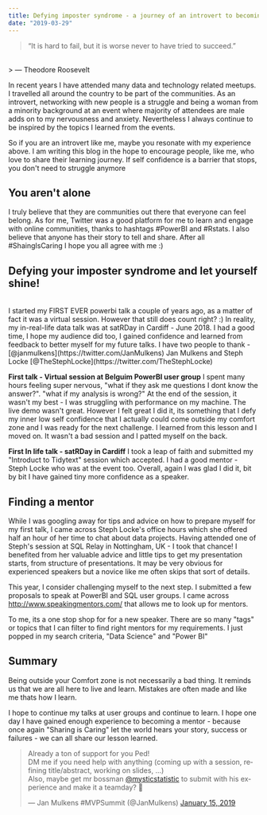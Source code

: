 ```yaml
---
title: Defying imposter syndrome - a journey of an introvert to becoming a first time public speaker
date: "2019-03-29"
---
```


> “It is hard to fail, but it is worse never to have tried to succeed.” 
<br>
> ― Theodore Roosevelt

In recent years I have attended many data and technology related meetups. I travelled all around the country to be part of the communities. As an introvert, networking with new people is a struggle and being a woman from a minority background at an event where majority of attendees are male adds on to my nervousness and anxiety. Nevertheless I always continue to be inspired by the topics I learned from the events. 

So if you are an introvert like me, maybe you resonate with my experience above. I am writing this blog in the hope to encourage people, like me, who love to share their learning journey. If self confidence is a barrier that stops, you don't need to struggle anymore

## You aren't alone
I truly believe that they are communities out there that everyone can feel belong. As for me, Twitter was a good platform for me to learn and engage with online communities, thanks to hashtags #PowerBI and #Rstats. I also believe that anyone has their story to tell and share. After all #ShaingIsCaring I hope you all agree with me :)

## Defying your imposter syndrome and let yourself shine!

<br>
I started my FIRST EVER powerbi talk a couple of years ago, as a matter of fact it was a virtual session. However that still does count right? :) In reality, my in-real-life data talk was at satRDay in Cardiff - June 2018. I had a good time, I hope my audience did too, I gained confidence and learned from feedback to better myself for my future talks. I have two people to thank - [@janmulkens](https://twitter.com/JanMulkens) Jan Mulkens and Steph Locke [@TheStephLocke](https://twitter.com/TheStephLocke)


<b>First talk - Virtual session at Belguim PowerBI user group</b>
I spent many hours feeling super nervous, "what if they ask me questions I dont know the answer?". "what if my analysis is wrong?" At the end of the session, it wasn't my best - I was struggling with performance on my machine. The live demo wasn't great. However I felt great I did it, its something that I defy my inner low self confidence that I actually could come outside my comfort zone and I was ready for the next challenge.  I learned from this lesson and I moved on. It wasn't a bad session and I patted myself on the back.

<b>First In life talk - satRDay in Cardiff</b>
I took a leap of faith and submitted my "Introduct to Tidytext" session which accepted. I had a good mentor - Steph Locke who was at the event too. Overall, again I was glad I did it, bit by bit I have gained tiny more confidence as a speaker.


## Finding a mentor

While I was googling away for tips and advice on how to prepare myself for my first talk, I came across Steph Locke's office hours which she offered half an hour of her time to chat about data projects. Having attended one of Steph's session at SQL Relay in Nottingham, UK - I took that chance! I benefited from her valuable advice and little tips to get my presentation starts, from structure of presentations. It may be very obvious for experienced speakers but a novice like me often skips that sort of details.

This year, I consider challenging myself to the next step. I submitted a few proposals to speak at PowerBI and SQL user groups. I came across http://www.speakingmentors.com/ that allows me to look up for mentors. 

To me, its a one stop shop for for a new speaker. There are so many "tags" or topics that I can filter to find right mentors for my requirements. I just popped in my search criteria, "Data Science" and "Power BI"

## Summary

Being outside your Comfort zone is not necessarily a bad thing. It reminds us that we are all here to live and learn. Mistakes are often made and like me thats how I learn. 

I hope to continue my talks at user groups and continue to learn. I hope one day I have gained enough experience to becoming a mentor - because once again "Sharing is Caring" let the world hears your story, success or failures - we can all share our lesson learned. 



<blockquote class="twitter-tweet" data-lang="en"><p lang="en" dir="ltr">Already a ton of support for you Ped!<br>DM me if you need help with anything (coming up with a session, refining title/abstract, working on slides, ...)<br>Also, maybe get mr bossman <a href="https://twitter.com/mysticstatistic?ref_src=twsrc%5Etfw">@mysticstatistic</a> to submit with his experience and make it a teamday? 🙂</p>&mdash; Jan Mulkens #MVPSummit (@JanMulkens) <a href="https://twitter.com/JanMulkens/status/1085278116199706625?ref_src=twsrc%5Etfw">January 15, 2019</a></blockquote> <script async src="https://platform.twitter.com/widgets.js" charset="utf-8"></script> 


